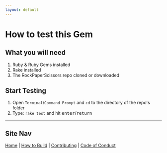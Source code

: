 ```yaml
---
layout: default
---
```


How to test this Gem
====================

What you will need
------------------

1. Ruby &amp; Ruby Gems installed
2. Rake installed
3. The RockPaperScissors repo cloned or downloaded

## Start Testing

1. Open `Terminal`/`Command Prompt` and `cd` to the directory of the repo's folder
2. Type: `rake test` and hit <kbd>enter</kbd>/<kbd>return</kbd>

-----------

## Site Nav

[Home](./) | [How to Build](How_to_Build) | [Contributing](CONTRIBUTING) | [Code of Conduct](CODE_OF_CONDUCT)
